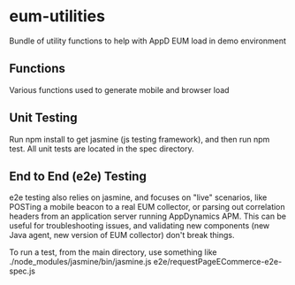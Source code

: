# eum-utilities
Bundle of utility functions to help with AppD EUM load in demo environment

## Functions

Various functions used to generate mobile and browser load

## Unit Testing

Run npm install to get jasmine (js testing framework), and then run npm test. All unit tests are located in the spec directory.

## End to End (e2e) Testing

e2e testing also relies on jasmine, and focuses on "live" scenarios, like POSTing a mobile beacon to a real EUM collector, or parsing out correlation headers from an application server running AppDynamics APM. This can be useful for troubleshooting issues, and validating new components (new Java agent, new version of EUM collector) don't break things.

To run a test, from the main directory, use something like ./node_modules/jasmine/bin/jasmine.js e2e/requestPageECommerce-e2e-spec.js

